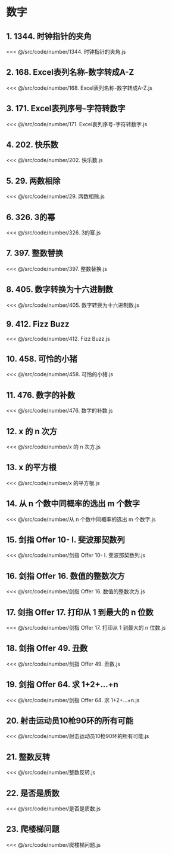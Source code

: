 # 数字

## 1. 1344. 时钟指针的夹角

<<< @/src/code/number/1344. 时钟指针的夹角.js

## 2. 168. Excel表列名称-数字转成A-Z

<<< @/src/code/number/168. Excel表列名称-数字转成A-Z.js

## 3. 171. Excel表列序号-字符转数字

<<< @/src/code/number/171. Excel表列序号-字符转数字.js

## 4. 202. 快乐数

<<< @/src/code/number/202. 快乐数.js

## 5. 29. 两数相除

<<< @/src/code/number/29. 两数相除.js

## 6. 326. 3的幂

<<< @/src/code/number/326. 3的幂.js

## 7. 397. 整数替换

<<< @/src/code/number/397. 整数替换.js

## 8. 405. 数字转换为十六进制数

<<< @/src/code/number/405. 数字转换为十六进制数.js

## 9. 412. Fizz Buzz

<<< @/src/code/number/412. Fizz Buzz.js

## 10. 458. 可怜的小猪

<<< @/src/code/number/458. 可怜的小猪.js

## 11. 476. 数字的补数

<<< @/src/code/number/476. 数字的补数.js

## 12. x 的 n 次方

<<< @/src/code/number/x 的 n 次方.js

## 13. x 的平方根

<<< @/src/code/number/x 的平方根.js

## 14. 从 n 个数中同概率的选出 m 个数字

<<< @/src/code/number/从 n 个数中同概率的选出 m 个数字.js

## 15. 剑指 Offer 10- I. 斐波那契数列

<<< @/src/code/number/剑指 Offer 10- I. 斐波那契数列.js

## 16. 剑指 Offer 16. 数值的整数次方

<<< @/src/code/number/剑指 Offer 16. 数值的整数次方.js

## 17. 剑指 Offer 17. 打印从 1 到最大的 n 位数

<<< @/src/code/number/剑指 Offer 17. 打印从 1 到最大的 n 位数.js

## 18. 剑指 Offer 49. 丑数

<<< @/src/code/number/剑指 Offer 49. 丑数.js

## 19. 剑指 Offer 64. 求 1+2+…+n

<<< @/src/code/number/剑指 Offer 64. 求 1+2+…+n.js

## 20. 射击运动员10枪90环的所有可能

<<< @/src/code/number/射击运动员10枪90环的所有可能.js

## 21. 整数反转

<<< @/src/code/number/整数反转.js

## 22. 是否是质数

<<< @/src/code/number/是否是质数.js

## 23. 爬楼梯问题

<<< @/src/code/number/爬楼梯问题.js